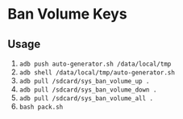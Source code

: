 # Ban Volume Keys

## Usage

1. `adb push auto-generator.sh /data/local/tmp`
2. `adb shell /data/local/tmp/auto-generator.sh`
3. `adb pull /sdcard/sys_ban_volume_up .`
4. `adb pull /sdcard/sys_ban_volume_down .`
5. `adb pull /sdcard/sys_ban_volume_all .`
6. `bash pack.sh`
